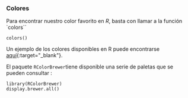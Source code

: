 ### Colores
Para encontrar nuestro color favorito en *R*, basta con llamar a la función `colors``
```{r]
colors()
```

Un ejemplo de los colores disponibles en R puede encontrarse [aquí](Rcolor.pdf){:target="_blank"}.  


El paquete `RColorBrewer`tiene disponible una serie de paletas que se pueden consultar : 
```{r}
library(RColorBrewer)
display.brewer.all()
```

